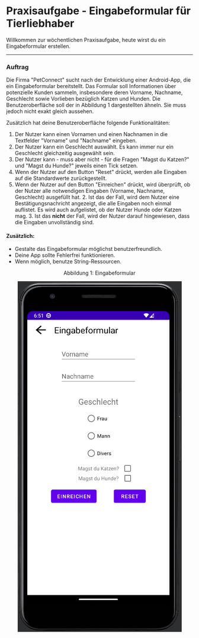 # Praxisaufgabe - Eingabeformular für Tierliebhaber

Willkommen zur wöchentlichen Praxisaufgabe, heute wirst du ein Eingabeformular erstellen.

---

### Auftrag
Die Firma "PetConnect" sucht nach der Entwicklung einer Android-App, die ein Eingabeformular bereitstellt. 
Das Formular soll Informationen über potenzielle Kunden sammeln, insbesondere deren Vorname, Nachname, Geschlecht sowie Vorlieben bezüglich Katzen und Hunden.
Die Benutzeroberfläche soll der in Abbildung 1 dargestellten ähneln. Sie muss jedoch nicht exakt gleich aussehen.

Zusätzlich hat deine Benutzeroberfläche folgende Funktionalitäten:
1. Der Nutzer kann einen Vornamen und einen Nachnamen in die Textfelder "Vorname" 
und "Nachname" eingeben.
2. Der Nutzer kann ein Geschlecht auswählt. Es kann immer nur ein Geschlecht gleichzeitig ausgewählt sein.
3. Der Nutzer kann - muss aber nicht - für die Fragen "Magst du Katzen?" und "Magst du Hunde?" jeweils einen Tick setzen.
4. Wenn der Nutzer auf den Button "Reset" drückt, werden alle Eingaben auf die Standardwerte zurückgestellt.
5. Wenn der Nutzer auf den Button "Einreichen" drückt, wird überprüft, ob der Nutzer alle notwendigen Eingaben (Vorname, Nachname, Geschlecht) 
   ausgefüllt hat. 
   2. Ist das der Fall, wird dem Nutzer eine Bestätigungsnachricht angezeigt, 
   die alle Eingaben noch einmal auflistet. Es wird auch aufgelistet, ob der Nutzer Hunde oder Katzen mag.
   3. Ist das <b>nicht</b> der Fall, wird der Nutzer darauf hingewiesen, dass die Eingaben unvollständig sind.

#### Zusätzlich:  
- Gestalte das Eingabeformular möglichst benutzerfreundlich.  
- Deine App sollte Fehlerfrei funktionieren.
- Wenn möglich, benutze String-Ressourcen.

<p align="center">
    Abbildung 1: Eingabeformular
</p>
<p align="center">
    <img src="imgs/md_img_2.png">
</p>
